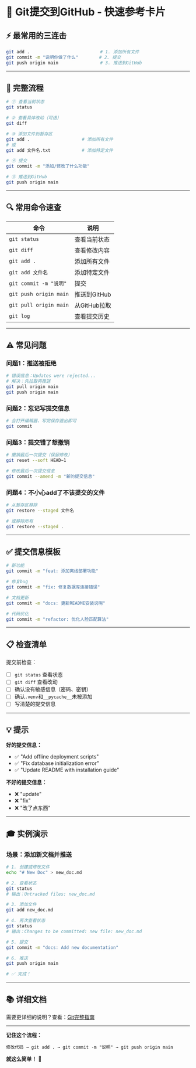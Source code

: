 # 🚀 Git提交到GitHub - 快速参考卡片

## ⚡ 最常用的三连击

```bash
git add .                           # 1. 添加所有文件
git commit -m "说明你做了什么"        # 2. 提交
git push origin main                # 3. 推送到GitHub
```

---

## 📝 完整流程

```bash
# ① 查看当前状态
git status

# ② 查看具体改动（可选）
git diff

# ③ 添加文件到暂存区
git add .                    # 添加所有文件
# 或
git add 文件名.txt            # 添加特定文件

# ④ 提交
git commit -m "添加/修改了什么功能"

# ⑤ 推送到GitHub
git push origin main
```

---

## 🔍 常用命令速查

| 命令 | 说明 |
|------|------|
| `git status` | 查看当前状态 |
| `git diff` | 查看修改内容 |
| `git add .` | 添加所有文件 |
| `git add 文件名` | 添加特定文件 |
| `git commit -m "说明"` | 提交 |
| `git push origin main` | 推送到GitHub |
| `git pull origin main` | 从GitHub拉取 |
| `git log` | 查看提交历史 |

---

## ⚠️ 常见问题

### 问题1：推送被拒绝
```bash
# 错误信息：Updates were rejected...
# 解决：先拉取再推送
git pull origin main
git push origin main
```

### 问题2：忘记写提交信息
```bash
# 会打开编辑器，写完保存退出即可
git commit
```

### 问题3：提交错了想撤销
```bash
# 撤销最后一次提交（保留修改）
git reset --soft HEAD~1

# 修改最后一次提交信息
git commit --amend -m "新的提交信息"
```

### 问题4：不小心add了不该提交的文件
```bash
# 从暂存区移除
git restore --staged 文件名

# 或移除所有
git restore --staged .
```

---

## ✅ 提交信息模板

```bash
# 新功能
git commit -m "feat: 添加离线部署功能"

# 修复bug
git commit -m "fix: 修复数据库连接错误"

# 文档更新
git commit -m "docs: 更新README安装说明"

# 代码优化
git commit -m "refactor: 优化人脸匹配算法"
```

---

## 📋 检查清单

提交前检查：
- [ ] `git status` 查看状态
- [ ] `git diff` 查看改动
- [ ] 确认没有敏感信息（密码、密钥）
- [ ] 确认`.venv`和`__pycache__`未被添加
- [ ] 写清楚的提交信息

---

## 💡 提示

**好的提交信息：**
- ✅ "Add offline deployment scripts"
- ✅ "Fix database initialization error"  
- ✅ "Update README with installation guide"

**不好的提交信息：**
- ❌ "update"
- ❌ "fix"
- ❌ "改了点东西"

---

## 🎓 实例演示

### 场景：添加新文档并推送

```bash
# 1. 创建或修改文件
echo "# New Doc" > new_doc.md

# 2. 查看状态
git status
# 输出：Untracked files: new_doc.md

# 3. 添加文件
git add new_doc.md

# 4. 再次查看状态
git status
# 输出：Changes to be committed: new file: new_doc.md

# 5. 提交
git commit -m "docs: Add new documentation"

# 6. 推送
git push origin main

# ✅ 完成！
```

---

## 📚 详细文档

需要更详细的说明？查看：[Git完整指南](GIT-QUICK-GUIDE.md)

---

**记住这个流程：**
```
修改代码 → git add . → git commit -m "说明" → git push origin main
```

**就这么简单！** 🎉
